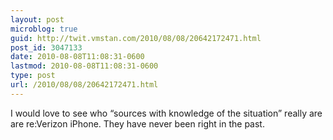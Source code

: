 ```yaml
---
layout: post
microblog: true
guid: http://twit.vmstan.com/2010/08/08/20642172471.html
post_id: 3047133
date: 2010-08-08T11:08:31-0600
lastmod: 2010-08-08T11:08:31-0600
type: post
url: /2010/08/08/20642172471.html
---
```

I would love to see who “sources with knowledge of the situation”  really are are re:Verizon iPhone. They have never been right in the past.
